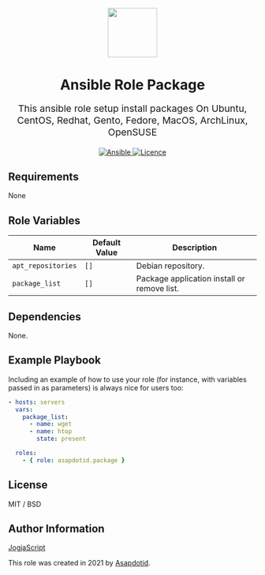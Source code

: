 <p align="center"> <img src="https://user-images.githubusercontent.com/34257858/129839002-15e3f2c7-3f75-46d4-afae-0fd207d7fdde.png" width="100" height="100"></p>

<h1 align="center">
    Ansible Role Package
</h1>

<p align="center" style="font-size: 1.2rem;">
    This ansible role setup install packages On Ubuntu, CentOS, Redhat, Gento, Fedore, MacOS, ArchLinux, OpenSUSE
</p>

<p align="center">

<a href="https://www.ansible.com">
  <img src="https://img.shields.io/badge/Ansible-2.10-green?style=flat&logo=ansible" alt="Ansible">
</a>
<a href="LICENSE.md">
  <img src="https://img.shields.io/badge/License-MIT-blue.svg" alt="Licence">
</a>

## Requirements

None

## Role Variables

| Name               | Default Value | Description                                 |
| ------------------ | ------------- | ------------------------------------------- |
| `apt_repositories` | `[]`          | Debian repository.                          |
| `package_list`     | `[]`          | Package application install or remove list. |

## Dependencies

None.

## Example Playbook

Including an example of how to use your role (for instance, with variables passed in as parameters) is always nice for users too:

```yaml
- hosts: servers
  vars:
    package_list:
      - name: wget
      - name: htop
        state: present

  roles:
    - { role: asapdotid.package }
```

## License

MIT / BSD

## Author Information

[JogjaScript](https://jogjascript.com)

This role was created in 2021 by [Asapdotid](https://github.com/asapdotid).
